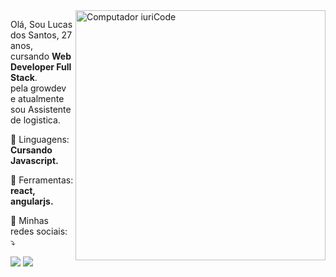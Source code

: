 <img src="https://raw.githubusercontent.com/MicaelliMedeiros/micaellimedeiros/master/image/computer-illustration.png" min-width="400px" max-width="400px" width="400px" align="right" alt="Computador iuriCode">

<p align="left"> 
  Olá, Sou Lucas dos Santos, 27 anos, cursando <strong>Web Developer Full Stack</strong>.<br> 
  pela growdev e atualmente sou Assistente de logistica.
</p>

<p align="left">
  🦄 Linguagens: <strong>Cursando Javascript.</strong>
</p>

<p align="left">
  💼 Ferramentas: <strong>react, angularjs.</strong>
</p>

<p align="left">
  💌 Minhas redes sociais: ⤵️
</p>



  <a href="https://www.linkedin.com/in/lucas-santos-72a99016a/" alt="Linkedin">
  <img src="https://img.shields.io/badge/-Linkedin-0e76a8?style=flat-square&logo=Linkedin&logoColor=white&link=LINK-DO-SEU-LINKEDIN" /></a>

   <a href="https://www.instagram.com/" alt="Instagram">
  <img src="https://img.shields.io/badge/-Instagram-DF0174?style=flat-square&labelColor=DF0174&logo=instagram&logoColor=white&link=LINK-DO-SEU-INSTAGRAM"/></a>



 

<!---
Lucasdevzx3/Lucasdevzx3 is a ✨ special ✨ repository because its `README.md` (this file) appears on your GitHub profile.
You can click the Preview link to take a look at your changes.
--->
